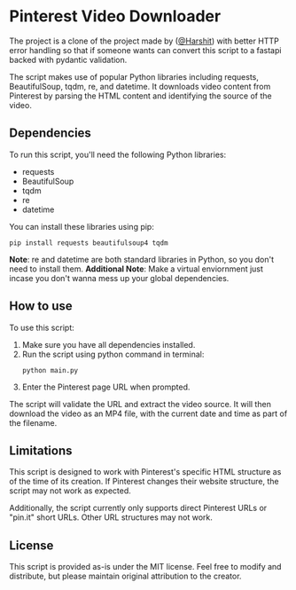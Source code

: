 # Pinterest Video Downloader

The project is a clone of the project made by ([@Harshit](https://github.com/UxHarshit/PinterestVideoDownloader)) with better HTTP error handling so that if someone wants can convert this script to a fastapi backed with pydantic validation.

The script makes use of popular Python libraries including requests, BeautifulSoup, tqdm, re, and datetime. It downloads video content from Pinterest by parsing the HTML content and identifying the source of the video. 

## Dependencies

To run this script, you'll need the following Python libraries:
- requests
- BeautifulSoup
- tqdm
- re
- datetime

You can install these libraries using pip:
```shell
pip install requests beautifulsoup4 tqdm
```
**Note**: re and datetime are both standard libraries in Python, so you don't need to install them.
**Additional Note**: Make a virtual enviornment just incase you don't wanna mess up your global dependencies.

## How to use

To use this script:
1. Make sure you have all dependencies installed.
2. Run the script using python command in terminal:
    ```shell
    python main.py
    ```
3. Enter the Pinterest page URL when prompted.

The script will validate the URL and extract the video source. It will then download the video as an MP4 file, with the current date and time as part of the filename.

## Limitations

This script is designed to work with Pinterest's specific HTML structure as of the time of its creation. If Pinterest changes their website structure, the script may not work as expected.

Additionally, the script currently only supports direct Pinterest URLs or "pin.it" short URLs. Other URL structures may not work.

## License

This script is provided as-is under the MIT license. Feel free to modify and distribute, but please maintain original attribution to the creator.